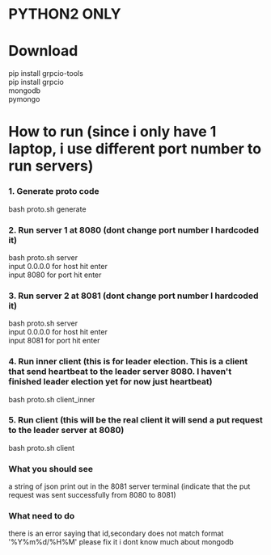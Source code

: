 # PYTHON2 ONLY
# Download
pip install grpcio-tools  
pip install grpcio  
mongodb  
pymongo  

# How to run (since i only have 1 laptop, i use different port number to run servers)
### 1. Generate proto code
bash proto.sh generate

### 2. Run server 1 at 8080 (dont change port number I hardcoded it)
bash proto.sh server  
input 0.0.0.0 for host hit enter  
input 8080 for port hit enter  

### 3. Run server 2 at 8081 (dont change port number I hardcoded it)
bash proto.sh server  
input 0.0.0.0 for host hit enter  
input 8081 for port hit enter  

### 4. Run inner client (this is for leader election. This is a client that send heartbeat to the leader server 8080. I haven't finished leader election yet for now just heartbeat)
bash proto.sh client_inner

### 5. Run client (this will be the real client it will send a put request to the leader server at 8080)
bash proto.sh client

### What you should see
a string of json print out in the 8081 server terminal (indicate that the put request was sent successfully from 8080 to 8081)

### What need to do
there is an error saying that id,secondary does not match format '%Y%m%d/%H%M' please fix it i dont know much about mongodb